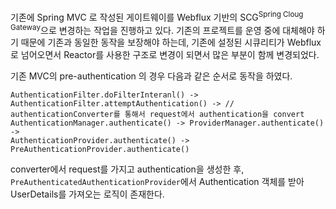 기존에 Spring MVC 로 작성된 게이트웨이를 Webflux 기반의 SCG<sup>Spring Cloug Gateway</sup>으로 변경하는 작업을 진행하고 있다. 기존의 프로젝트를 운영 중에 대체해야 하기 때문에 기존과 동일한 동작을 보장해야 하는데, 기존에 설정된 시큐리티가 Webflux로 넘어오면서 Reactor를 사용한 구조로 변경이 되면서 많은 부분이 함께 변경되었다.

기존 MVC의 pre-authentication 의 경우 다음과 같은 순서로 동작을 하였다.

```
AuthenticationFilter.doFilterInteranl() -> 
AuthenticationFilter.attemptAuthentication() -> // authenticationConverter를 통해서 request에서 authentication을 convert
AuthenticationManager.authenticate() -> ProviderManager.authenticate() ->
AuthenticationProvider.authenticate() -> PreAuthenticationProvider.authenticate()
```

converter에서 request를 가지고 authentication을 생성한 후, `PreAuthenticatedAuthenticationProvider`에서 Authentication 객체를 받아 UserDetails를 가져오는 로직이 존재한다.